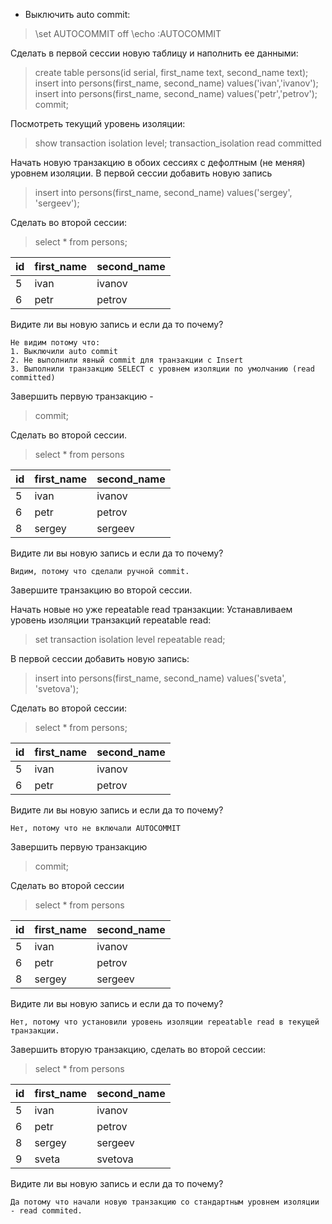 - Выключить auto commit: 

> \set AUTOCOMMIT off \echo :AUTOCOMMIT

Cделать в первой сессии новую таблицу и наполнить ее данными: 

> create table persons(id serial, first_name text, second_name text);
> insert into persons(first_name, second_name) values('ivan','ivanov');  
> insert into persons(first_name, second_name) values('petr','petrov');  
> commit;

Посмотреть текущий уровень изоляции: 

> show transaction isolation level; 
> transaction_isolation
> read committed

Начать новую транзакцию в обоих сессиях с дефолтным (не меняя) уровнем изоляции. В первой сессии добавить новую запись 

> insert into persons(first_name, second_name) values('sergey', 'sergeev');

Сделать во второй сессии: 

> select * from persons;

|id|first_name|second_name|
|--|----|---------|
|5|ivan|ivanov|
|6|petr|petrov|

Видите ли вы новую запись и если да то почему?

    Не видим потому что: 
    1. Выключили auto commit 
    2. Не выполнили явный commit для транзакции с Insert 
    3. Выполнили транзакцию SELECT с уровнем изоляции по умолчанию (read committed)

Завершить первую транзакцию - 

> commit;

Сделать во второй сессии.

> select * from persons

|id|first_name|second_name|
|--|----|---------|
|5|ivan|ivanov|
|6|petr|petrov|
|8|sergey|sergeev|

 Видите ли вы новую запись и если да то почему?

    Видим, потому что сделали ручной commit.

Завершите транзакцию во второй сессии.

Начать новые но уже repeatable read транзакции: 
Устанавливаем уровень изоляции транзакций repeatable read: 

> set transaction isolation level repeatable read;

В первой сессии добавить новую запись: 
> insert into persons(first_name, second_name) values('sveta', 'svetova');

Сделать во второй сессии: 
> select * from persons;

|id|first_name|second_name|
|--|----|---------|
|5|ivan|ivanov|
|6|petr|petrov|

Видите ли вы новую запись и если да то почему? 

    Нет, потому что не включали AUTOCOMMIT

Завершить первую транзакцию 

> commit;

Сделать во второй сессии 
> select * from persons

|id|first_name|second_name|
|--|----|---------|
|5|ivan|ivanov|
|6|petr|petrov|
|8|sergey|sergeev|

Видите ли вы новую запись и если да то почему? 

    Нет, потому что установили уровень изоляции repeatable read в текущей транзакции.

Завершить вторую транзакцию, сделать во второй сессии: 
> select * from persons

|id|first_name|second_name|
|--|----|---------|
|5|ivan|ivanov|
|6|petr|petrov|
|8|sergey|sergeev|
|9|sveta|svetova|


Видите ли вы новую запись и если да то почему? 

    Да потому что начали новую транзакцию со стандартным уровнем изоляции - read commited.
